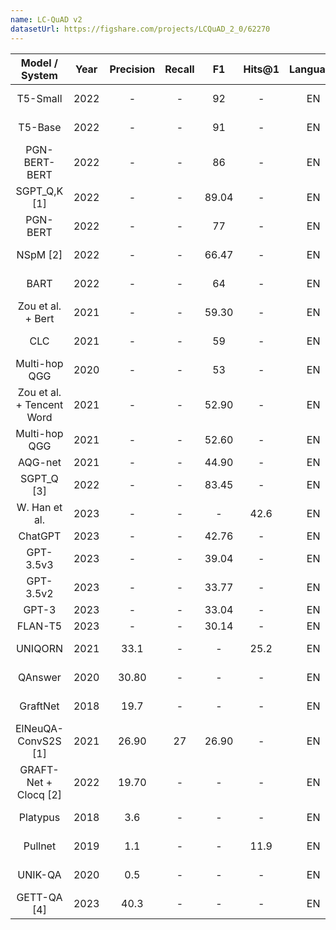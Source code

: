 ```yaml
---
name: LC-QuAD v2
datasetUrl: https://figshare.com/projects/LCQuAD_2_0/62270
---
```


|      Model / System       | Year | Precision | Recall |  F1   | Hits@1 | Language |                                     Reported by                                      | Gold Entity |
| :-----------------------: | :--: | :-------: | :----: | :---: | :----: | :------: | :----------------------------------------------------------------------------------: | :---------: |
|         T5-Small          | 2022 |     -     |   -    |  92   |   -    |    EN    |               [Banerjee et al.](https://arxiv.org/pdf/2204.12793.pdf)                |     ✅      |
|          T5-Base          | 2022 |     -     |   -    |  91   |   -    |    EN    |               [Banerjee et al.](https://arxiv.org/pdf/2204.12793.pdf)                |     ✅      |
|       PGN-BERT-BERT       | 2022 |     -     |   -    |  86   |   -    |    EN    |               [Banerjee et al.](https://arxiv.org/pdf/2204.12793.pdf)                |     ✅      |
|       SGPT_Q,K [1]        | 2022 |     -     |   -    | 89.04 |   -    |    EN    | [Al Hasan Rony et al.](https://ieeexplore.ieee.org/stamp/stamp.jsp?arnumber=9815253) |     ✅      |
|         PGN-BERT          | 2022 |     -     |   -    |  77   |   -    |    EN    |               [Banerjee et al.](https://arxiv.org/pdf/2204.12793.pdf)                |     ✅      |
|         NSpM [2]          | 2022 |     -     |   -    | 66.47 |   -    |    EN    | [Al Hasan Rony et al.](https://ieeexplore.ieee.org/stamp/stamp.jsp?arnumber=9815253) |     ✅      |
|           BART            | 2022 |     -     |   -    |  64   |   -    |    EN    |               [Banerjee et al.](https://arxiv.org/pdf/2204.12793.pdf)                |     ✅      |
|     Zou et al. + Bert     | 2021 |     -     |   -    | 59.30 |   -    |    EN    |                  [Zou et al.](https://arxiv.org/pdf/2111.06086.pdf)                  |     ✅      |
|            CLC            | 2021 |     -     |   -    |  59   |   -    |    EN    |               [Banerjee et al.](https://arxiv.org/pdf/2204.12793.pdf)                |     ✅      |
|       Multi-hop QGG       | 2020 |     -     |   -    |  53   |   -    |    EN    |               [Banerjee et al.](https://arxiv.org/pdf/2204.12793.pdf)                |     ✅      |
| Zou et al. + Tencent Word | 2021 |     -     |   -    | 52.90 |   -    |    EN    |                  [Zou et al.](https://arxiv.org/pdf/2111.06086.pdf)                  |     ✅      |
|       Multi-hop QGG       | 2021 |     -     |   -    | 52.60 |   -    |    EN    |                  [Zou et al.](https://arxiv.org/pdf/2111.06086.pdf)                  |     ✅      |
|          AQG-net          | 2021 |     -     |   -    | 44.90 |   -    |    EN    |                  [Zou et al.](https://arxiv.org/pdf/2111.06086.pdf)                  |     ✅      |
|        SGPT_Q [3]         | 2022 |     -     |   -    | 83.45 |   -    |    EN    | [Al Hasan Rony et al.](https://ieeexplore.ieee.org/stamp/stamp.jsp?arnumber=9815253) |     ❌      |
|       W. Han et al.       | 2023 |     -     |   -    |   -   |  42.6  |    EN    |   [Han et al.](https://link.springer.com/chapter/10.1007/978-3-031-30672-3_39)       |     ❌      |
|          ChatGPT          | 2023 |     -     |   -    | 42.76 |   -    |    EN    |                  [Tan et al.](https://arxiv.org/pdf/2303.07992.pdf)                  |     ❌      |
|         GPT-3.5v3         | 2023 |     -     |   -    | 39.04 |   -    |    EN    |                  [Tan et al.](https://arxiv.org/pdf/2303.07992.pdf)                  |     ❌      |
|         GPT-3.5v2         | 2023 |     -     |   -    | 33.77 |   -    |    EN    |                  [Tan et al.](https://arxiv.org/pdf/2303.07992.pdf)                  |     ❌      |
|           GPT-3           | 2023 |     -     |   -    | 33.04 |   -    |    EN    |                  [Tan et al.](https://arxiv.org/pdf/2303.07992.pdf)                  |     ❌      |
|          FLAN-T5          | 2023 |     -     |   -    | 30.14 |   -    |    EN    |                  [Tan et al.](https://arxiv.org/pdf/2303.07992.pdf)                  |     ❌      |
|          UNIQORN          | 2021 |   33.1    |   -    |   -   |  25.2  |    EN    |                 [Pramanik et al.](https://arxiv.org/abs/2108.08614)                  |     ❌      |
|          QAnswer          | 2020 |   30.80   |   -    |   -   |   -    |    EN    |                 [Pramanik et al.](https://arxiv.org/abs/2108.08614)                  |     ❌      |
|         GraftNet          | 2018 |   19.7    |   -    |   -   |   -    |    EN    |             [Christmann P. et al](https://arxiv.org/pdf/2108.08597.pdf)              |     ❌      |
|    ElNeuQA-ConvS2S [1]    | 2021 |   26.90   |   27   | 26.90 |   -    |    EN    |                [Diomedi, Hogan](https://arxiv.org/pdf/2107.02865.pdf)                |     ❌      |
|   GRAFT-Net + Clocq [2]   | 2022 |   19.70   |   -    |   -   |   -    |    EN    |             [Christmann P. et al](https://arxiv.org/pdf/2108.08597.pdf)              |     ❌      |
|         Platypus          | 2018 |    3.6    |   -    |   -   |   -    |    EN    |                 [Pramanik et al.](https://arxiv.org/abs/2108.08614)                  |     ❌      |
|          Pullnet          | 2019 |    1.1    |   -    |   -   |  11.9  |    EN    |                 [Pramanik et al.](https://arxiv.org/abs/2108.08614)                  |     ❌      |
|          UNIK-QA          | 2020 |    0.5    |   -    |   -   |   -    |    EN    |                 [Pramanik et al.](https://arxiv.org/abs/2108.08614)                  |     ❌      |
|        GETT-QA [4]        | 2023 |   40.3    |   -    |   -   |   -    |    EN    |               [Banerjee et al.](https://arxiv.org/pdf/2303.13284.pdf)                |     ❌      |
